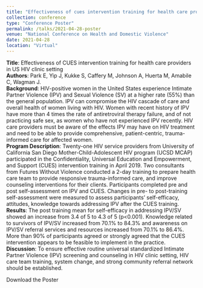 ```yaml
---
title: "Effectiveness of cues intervention training for health care providers in US HIV clinic setting. National Conference on Health and Domestic Violence"
collection: conference
type: "Conference Poster"
permalink: /talks/2021-04-28-poster
venue: "National Conference on Health and Domestic Violence"
date: 2021-04-28
location: "Virtual"
---
```


**Title**: Effectiveness of CUES intervention training for health care providers in US HIV clinic setting
<br>**Authors**: Park E, Yip J, Kukke S, Caffery M, Johnson A, Huerta M, Amabile C, Wagman J.
<br>**Background**: HIV-positive women in the United States experience Intimate Partner Violence (IPV) and Sexual Violence (SV) at a higher rate (55%) than the general population. IPV can compromise the HIV cascade of care and overall health of women living with HIV. Women with recent history of IPV have more than 4 times the rate of antiretroviral therapy failure, and of not practicing safe sex, as women who have not experienced IPV recently. HIV care providers must be aware of the effects IPV may have on HIV treatment and need to be able to provide comprehensive, patient-centric, trauma-informed care for affected women. 
<br>**Program Description**: Twenty-one HIV service providers from University of California San Diego Mother-Child-Adolescent HIV program (UCSD MCAP) participated in the Confidentiality, Universal Education and Empowerment, and Support (CUES) intervention training in April 2019. Two consultants from Futures Without Violence conducted a 2-day training to prepare health care team to provide responsive trauma-informed care, and improve counseling interventions for their clients. Participants completed pre and post self-assessment on IPV and CUES. Changes in pre- to post-training self-assessment were measured to assess participants’ self-efficacy, attitudes, knowledge towards addressing IPV after the CUES training. 
<br>**Results**: The post training mean for self-efficacy in addressing IPV/SV showed an increase from 3.4 of 5 to 4.3 of 5 (p<0.001). Knowledge related to survivors of IPV/SV increased from 70.1% to 84.3% and awareness on IPV/SV referral services and resources increased from 70.1% to 86.4%. More than 90% of participants agreed or strongly agreed that the CUES intervention appears to be feasible to implement in the practice. 
<br>**Discussion**: To ensure effective routine universal standardized Intimate Partner Violence (IPV) screening and counseling in HIV clinic setting, HIV care team training, system change, and strong community referral network should be established. 

Download the Poster
